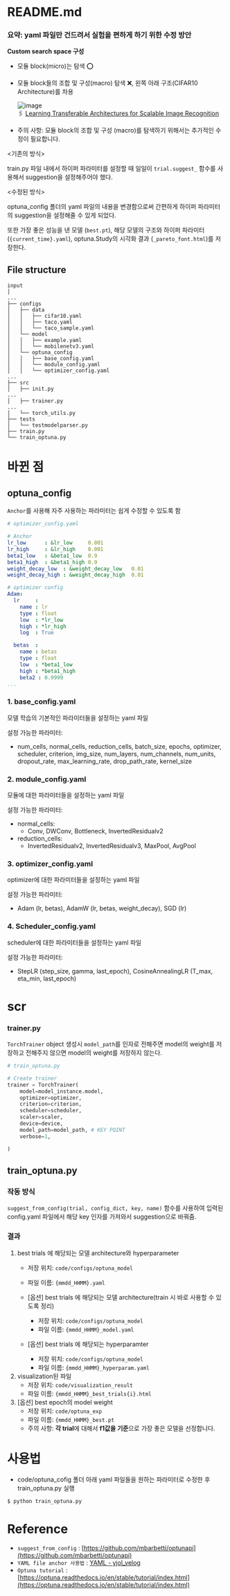 # README.md

### 요약: yaml 파일만 건드려서 실험을 편하게 하기 위한 수정 방안

**Custom search space 구성**

- 모듈 block(micro)는 탐색 ⭕
- 모듈 block들의 조합 및 구성(macro) 탐색 ❌, 왼쪽 아래 구조(CIFAR10 Architecture)를 차용

    ![image](https://user-images.githubusercontent.com/71882533/120309048-babff480-c30f-11eb-98ec-847879388967.png)
    <br/>🖇️ [Learning Transferable Architectures for Scalable Image Recognition](https://arxiv.org/abs/1707.07012)

- 주의 사항: 모듈 block의 조합 및 구성 (macro)를 탐색하기 위해서는 추가적인 수정이 필요합니다.

<기존의 방식>

train.py 파일 내에서 하이퍼 파라미터를 설정할 때 일일이 `trial.suggest_` 함수를 사용해서 suggestion을 설정해주어야 했다.

<수정된 방식>

optuna_config 폴더의 yaml 파일의 내용을 변경함으로써 간편하게 하이퍼 파라미터의 suggestion을 설정해줄 수 있게 되었다.

또한 가장 좋은 성능을 낸 모델 (`best.pt`), 해당 모델의 구조와 하이퍼 파라미터 (`{current_time}.yaml`), optuna.Study의 시각화 결과 (`_pareto_font.html`)를 저장한다.

## File structure

```
input
│
...
├── configs
│   ├── data
│   │   ├── cifar10.yaml
│   │   ├── taco.yaml
│   │   └── taco_sample.yaml
│   └── model
│   │   ├── example.yaml
│   │   └── mobilenetv3.yaml
│   └── optuna_config
│   │   ├── base_config.yaml
│   │   └── module_config.yaml
│   │   └── optimizer_config.yaml
...
├── src
│   ├── init.py
...
│   ├── trainer.py
...
│   └── torch_utils.py
├── tests
│   └── testmodelparser.py
├── train.py
└── train_optuna.py

```

# 바뀐 점

## optuna_config

`Anchor`를 사용해 자주 사용하는 파라미터는 쉽게 수정할 수 있도록 함

```yaml
# optimizer_config.yaml

# Anchor
lr_low      : &lr_low     0.001
lr_high     : &lr_high    0.001
beta1_low   : &beta1_low  0.9
beta1_high  : &beta1_high 0.9
weight_decay_low  : &weight_decay_low   0.01
weight_decay_high : &weight_decay_high  0.01

# optimizer config
Adam:
  lr     :
    name : lr
    type : float
    low  : *lr_low
    high : *lr_high
    log  : True

  betas  :
    name : betas
    type : float
    low  : *beta1_low
    high : *beta1_high
    beta2 : 0.9999
...
```

### 1. base_config.yaml

모델 학습의 기본적인 파라미터들을 설정하는 yaml 파일

설정 가능한 파라미터:

- num_cells, normal_cells, reduction_cells, batch_size, epochs, optimizer, scheduler, criterion, img_size, num_layers, num_channels, num_units, dropout_rate, max_learning_rate, drop_path_rate, kernel_size

### 2. module_config.yaml

모듈에 대한 파라미터들을 설정하는 yaml 파일

설정 가능한 파라미터:

- normal_cells:
    - Conv, DWConv, Bottleneck, InvertedResidualv2
- reduction_cells:
    - InvertedResidualv2, InvertedResidualv3, MaxPool, AvgPool

### 3. optimizer_config.yaml

optimizer에 대한 파라미터들을 설정하는 yaml 파일

설정 가능한 파라미터:

- Adam (lr, betas), AdamW (lr, betas, weight_decay), SGD (lr)

### 4. Scheduler_config.yaml

scheduler에 대한 파라미터들을 설정하는 yaml 파일

설정 가능한 파라미터:

- StepLR (step_size, gamma, last_epoch), 
CosineAnnealingLR (T_max, eta_min, last_epoch)

# scr

### trainer.py

`TorchTrainer` object 생성시 `model_path`를 인자로 전해주면 model의 weight를 저장하고 전해주지 않으면 model의 weight를 저장하지 않는다.

```python
# train_optuna.py

# Create trainer
trainer = TorchTrainer(
    model=model_instance.model,
    optimizer=optimizer,
    criterion=criterion,
    scheduler=scheduler,
    scaler=scaler,
    device=device,
    model_path=model_path, # KEY POINT
    verbose=1,

)
```

## train_optuna.py

### 작동 방식

`suggest_from_config(trial, config_dict, key, name)` 함수를 사용하여 입력된 config.yaml 파일에서 해당 key 인자를 가져와서 suggestion으로 바꿔줌.

### 결과

1. best trials 에 해당되는 모델 architecture와 hyperparameter 
    - 저장 위치: `code/configs/optuna_model`
    - 파일 이름: `{mmdd_HHMM}.yaml`
    
    - [옵션] best trials 에 해당되는 모델 architecture(train 시 바로 사용할 수 있도록 정리)
        - 저장 위치: `code/configs/optuna_model`
        - 파일 이름: `{mmdd_HHMM}_model.yaml`
    - [옵션] best trials 에 해당되는 hyperparamter
        - 저장 위치: `code/configs/optuna_model`
        - 파일 이름: `{mmdd_HHMM}_hyperparam.yaml`
2. visualization된 파일
    - 저장 위치: `code/visualization_result`
    - 파일 이름: `{mmdd_HHMM}_best_trials{i}.html`
3. [옵션] best epoch의 model weight
    - 저장 위치: `code/optuna_exp`
    - 파일 이름: `{mmdd_HHMM}_best.pt`
    - 주의 사항: **각 trial**에 대해서 **f1값을 기준**으로 가장 좋은 모델을 선정합니다.

# 사용법

- code/optuna_cofig 폴더 아래 yaml 파일들을 원하는 파라미터로 수정한 후 train_optuna.py 실행

```bash
$ python train_optuna.py
```

# Reference

- `suggest_from_config` : [https://github.com/mbarbetti/optunapi](https://github.com/mbarbetti/optunapi)
- `YAML file anchor 사용법` : [YAML - yjol_velog](https://velog.io/@yjok/YAML#:~:text=%EC%95%B5%EC%BB%A4%EB%8A%94%20%26%20%EB%A1%9C%20%EC%8B%9C%EC%9E%91%ED%95%98%EB%8A%94,%EC%9D%84%20%EC%B0%B8%EC%A1%B0%ED%95%A0%20%EC%88%98%20%EC%9E%88%EB%8B%A4)
- `Optuna tutorial` : [https://optuna.readthedocs.io/en/stable/tutorial/index.html](https://optuna.readthedocs.io/en/stable/tutorial/index.html)
